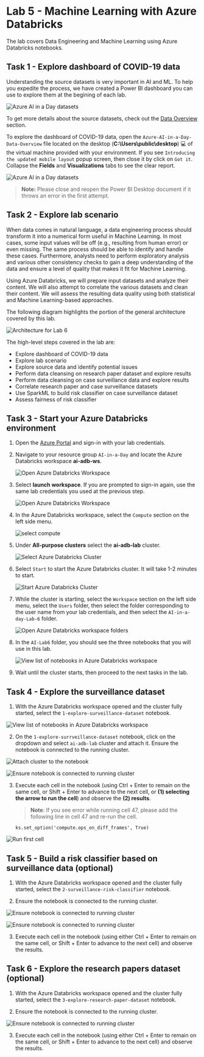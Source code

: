# Lab 5 - Machine Learning with Azure Databricks

The lab covers Data Engineering and Machine Learning using Azure Databricks notebooks.

## Task 1 - Explore dashboard of COVID-19 data

Understanding the source datasets is very important in AI and ML. To help you expedite the process, we have created a Power BI dashboard you can use to explore them at the begining of each lab.

![Azure AI in a Day datasets](../media/data-overview-01-01.png)

To get more details about the source datasets, check out the [Data Overview](https://github.com/CloudLabsAI-Azure/ai-in-a-day/blob/main/data-overview.md) section.

To explore the dashboard of COVID-19 data, open the `Azure-AI-in-a-Day-Data-Overview` file located on the desktop (**C:\Users\public\desktop**) 💻 of the virtual machine provided with your environment. If you see `Introducing the updated mobile layout` popup screen, then close it by click on `Got it`. Collapse the **Fields** and **Visualizations** tabs to see the clear report.

 ![Azure AI in a Day datasets](./media/powerbireportopen.png)

> **Note:** Please close and reopen the Power BI Desktop document if it throws an error in the first attempt.

## Task 2 - Explore lab scenario

When data comes in natural language, a data engineering process should transform it into a numerical form useful in Machine Learning. In most cases, some input values will be off (e.g., resulting from human error) or even missing. The same process should be able to identify and handle these cases. Furthermore, analysts need to perform exploratory analysis and various other consistency checks to gain a deep understanding of the data and ensure a level of quality that makes it fit for Machine Learning.

Using Azure Databricks, we will prepare input datasets and analyze their content. We will also attempt to correlate the various datasets and clean their content. We will assess the resulting data quality using both statistical and Machine Learning-based approaches.

The following diagram highlights the portion of the general architecture covered by this lab.

![Architecture for Lab 6](./../media/Architecture-6.png)

The high-level steps covered in the lab are:

- Explore dashboard of COVID-19 data
- Explore lab scenario
- Explore source data and identify potential issues
- Perform data cleansing on research paper dataset and explore results
- Perform data cleansing on case surveillance data and explore results
- Correlate research paper and case surveillance datasets
- Use SparkML to build risk classifier on case surveillance dataset
- Assess fairness of risk classifier

## Task 3 - Start your Azure Databricks environment

1. Open the [Azure Portal](https://portal.azure.com) and sign-in with your lab credentials.

2. Navigate to your resource group `AI-in-a-Day` and locate the Azure Databricks workspace **ai-adb-ws**.

   ![Open Azure Databricks Workspace](media/rg-databricks.png)
   
3. Select **launch workspace**. If you are prompted to sign-in again, use the same lab credentials you used at the previous step.

   ![Open Azure Databricks Workspace](media/launch-workspace.png)

4. In the Azure Databricks workspace, select the `Compute` section on the left side menu.

   ![select compute](media/select-compute-not-cluster.png)

5. Under **All-purpose clusters** select the **ai-adb-lab** cluster.

   ![Select Azure Databricks Cluster](media/select-compute-1.png)
  
6. Select `Start` to start the Azure Databricks cluster. It will take 1-2 minutes to start.

   ![Start Azure Databricks Cluster](./media/ss3.png)

7. While the cluster is starting, select the `Workspace` section on the left side menu, select the `Users` folder, then select the folder corresponding to the user name from your lab credentials, and then select the `AI-in-a-day-Lab-6` folder.

   ![Open Azure Databricks workspace folders](media/user-select-1.png)

8. In the `AI-Lab6` folder, you should see the three notebooks that you will use in this lab.

   ![View list of notebooks in Azure Databricks workspace](./media/databricks-workspace-2.png)

9. Wait until the cluster starts, then proceed to the next tasks in the lab.

## Task 4 - Explore the surveillance dataset

1. With the Azure Databricks workspace opened and the cluster fully started, select the `1-explore-surveillance-dataset` notebook.
  
  ![View list of notebooks in Azure Databricks workspace](media/select-notebook-databricks.png)
  
2. On the `1-explore-surrveillance-dataset` notebook, click on the dropdown and select `ai-adb-lab` cluster and attach it. Ensure the notebook is connected to the running cluster.

  ![Attach cluster to the notebook](media/attach-cluster-to-notebook.png)

  ![Ensure notebook is connected to running cluster](./media/notebook1.png)

3. Execute each cell in the notebook (using Ctrl + Enter to remain on the same cell, or Shift + Enter to advance to the next cell, or **(1) selecting the arrow to run the cell**) and observe the **(2) results**.
    > **Note**: If you see error while running cell 47, please add the following line in cell 47 and re-run the cell.
    
    ```
    ks.set_option('compute.ops_on_diff_frames', True)
    ```

  ![Run first cell](media/run-cell-1.png)

## Task 5 - Build a risk classifier based on surveillance data (optional)

1. With the Azure Databricks workspace opened and the cluster fully started, select the `2-surveillance-risk-classifier` notebook.

2. Ensure the notebook is connected to the running cluster.

![Ensure notebook is connected to running cluster](media/AI-databricks-02.png)

![Ensure notebook is connected to running cluster](./media/notebook2.png)

3. Execute each cell in the notebook (using either Ctrl + Enter to remain on the same cell, or Shift + Enter to advance to the next cell) and observe the results.

## Task 6 - Explore the research papers dataset (optional)

1. With the Azure Databricks workspace opened and the cluster fully started, select the `3-explore-research-paper-dataset` notebook.

2. Ensure the notebook is connected to the running cluster.

![Ensure notebook is connected to running cluster](./media/notebook3.png)

3. Execute each cell in the notebook (using either Ctrl + Enter to remain on the same cell, or Shift + Enter to advance to the next cell) and observe the results.


